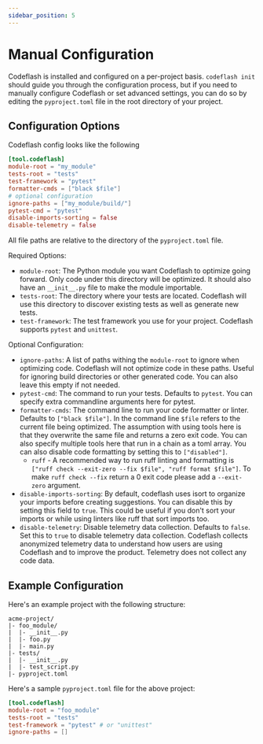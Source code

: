 ```yaml
---
sidebar_position: 5
---
```


# Manual Configuration

Codeflash is installed and configured on a per-project basis.
`codeflash init` should guide you through the configuration process, but if you need to manually configure Codeflash or set advanced settings, you can do so by editing the `pyproject.toml` file in the root directory of your project.

## Configuration Options
Codeflash config looks like the following
```toml
[tool.codeflash]
module-root = "my_module"
tests-root = "tests"
test-framework = "pytest"
formatter-cmds = ["black $file"]
# optional configuration
ignore-paths = ["my_module/build/"]
pytest-cmd = "pytest"
disable-imports-sorting = false
disable-telemetry = false
```
All file paths are relative to the directory of the `pyproject.toml` file.

Required Options:
- `module-root`: The Python module you want Codeflash to optimize going forward. Only code under this directory will be optimized. It should also have an `__init__.py` file to make the module importable.
- `tests-root`: The directory where your tests are located. Codeflash will use this directory to discover existing tests as well as generate new tests.
- `test-framework`: The test framework you use for your project. Codeflash supports `pytest` and `unittest`.

Optional Configuration:
- `ignore-paths`: A list of paths withing the `module-root` to ignore when optimizing code. Codeflash will not optimize code in these paths. Useful for ignoring build directories or other generated code. You can also leave this empty if not needed.
- `pytest-cmd`: The command to run your tests. Defaults to `pytest`. You can specify extra commandline arguments here for pytest.
- `formatter-cmds`: The command line to run your code formatter or linter. Defaults to `["black $file"]`. In the command line `$file` refers to the current file being optimized. The assumption with using tools here is that they overwrite the same file and returns a zero exit code. You can also specify multiple tools here that run in a chain as a toml array. You can also disable code formatting by setting this to `["disabled"]`.
  - `ruff` - A recommended way to run ruff linting and formatting is `["ruff check --exit-zero --fix $file", "ruff format $file"]`. To make `ruff check --fix` return a 0 exit code please add a `--exit-zero` argument. 
- `disable-imports-sorting`: By default, codeflash uses isort to organize your imports before creating suggestions. You can disable this by setting this field to `true`. This could be useful if you don't sort your imports or while using linters like ruff that sort imports too.
- `disable-telemetry`: Disable telemetry data collection. Defaults to `false`. Set this to `true` to disable telemetry data collection. Codeflash collects anonymized telemetry data to understand how users are using Codeflash and to improve the product. Telemetry does not collect any code data.

## Example Configuration
Here's an example project with the following structure:
```text
acme-project/
|- foo_module/
|  |- __init__.py
|  |- foo.py
|  |- main.py
|- tests/
|  |- __init__.py
|  |- test_script.py
|- pyproject.toml
```

Here's a sample `pyproject.toml` file for the above project:
```toml
[tool.codeflash]
module-root = "foo_module"
tests-root = "tests"
test-framework = "pytest" # or "unittest"
ignore-paths = []
```

